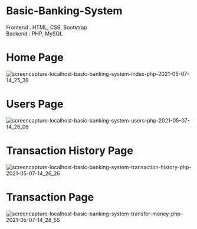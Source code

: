 # Basic-Banking-System
 Frontend : HTML, CSS, Bootstrap <br>
 Backend : PHP, MySQL
 
# Home Page
![screencapture-localhost-basic-banking-system-index-php-2021-05-07-14_25_39](https://user-images.githubusercontent.com/48377941/117426341-6a888900-af41-11eb-859c-421f19794a18.png)


# Users Page
![screencapture-localhost-basic-banking-system-users-php-2021-05-07-14_26_06](https://user-images.githubusercontent.com/48377941/117426812-f995a100-af41-11eb-8ab8-6d6da49e2587.png)


# Transaction History Page
![screencapture-localhost-basic-banking-system-transaction-history-php-2021-05-07-14_26_26](https://user-images.githubusercontent.com/48377941/117426816-fb5f6480-af41-11eb-92f7-a345abaa22da.png)


# Transaction Page
![screencapture-localhost-basic-banking-system-transfer-money-php-2021-05-07-14_28_55](https://user-images.githubusercontent.com/48377941/117426823-fdc1be80-af41-11eb-81d8-9baf160ee597.png)
